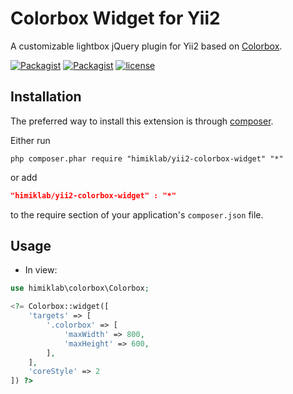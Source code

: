 Colorbox Widget for Yii2
========================
A customizable lightbox jQuery plugin for Yii2 based on [Colorbox](http://www.jacklmoore.com/colorbox/).

[![Packagist](https://img.shields.io/packagist/dt/himiklab/yii2-colorbox-widget.svg)]() [![Packagist](https://img.shields.io/packagist/v/himiklab/yii2-colorbox-widget.svg)]()  [![license](https://img.shields.io/badge/License-MIT-yellow.svg)]()

Installation
------------
The preferred way to install this extension is through [composer](http://getcomposer.org/download/).

Either run

```
php composer.phar require "himiklab/yii2-colorbox-widget" "*"
```

or add

```json
"himiklab/yii2-colorbox-widget" : "*"
```

to the require section of your application's `composer.json` file.

Usage
-----
* In view:

```php
use himiklab\colorbox\Colorbox;

<?= Colorbox::widget([
    'targets' => [
        '.colorbox' => [
            'maxWidth' => 800,
            'maxHeight' => 600,
        ],
    ],
    'coreStyle' => 2
]) ?>
```
